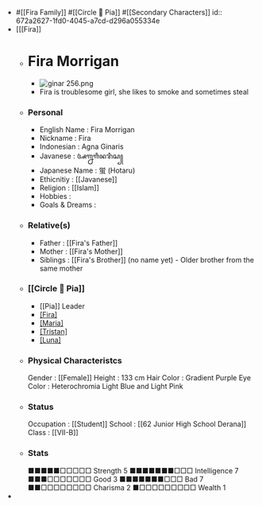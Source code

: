 - #[[Fira Family]]  #[[Circle 🌻 Pia]]  #[[Secondary Characters]]
  id:: 672a2627-1fd0-4045-a7cd-d296a055334e
- [[[Fira]]
	- # Fira Morrigan
		- ![ginar 256.png](../assets/ginar_256_1730876675085_0.png)
		- Fira is troublesome girl, she likes to smoke and sometimes steal
	- ### Personal
		- English Name                  : Fira Morrigan
		- Nickname                      : Fira
		- Indonesian                    : Agna Ginaris
		- Javanese                      : ꦄꦒ꧀ꦤꦒꦶꦤꦫꦶꦱ꧀
		- Japanese Name                 : 蛍 (Hotaru)
		- Ethicnitiy                    : [[Javanese]]
		- Religion                      : [[Islam]]
		- Hobbies                       :
		- Goals & Dreams                :
	- ### Relative(s)
		- Father                        : [[Fira's Father]]
		- Mother                        : [[Fira's Mother]]
		- Siblings                      : [[Fira's Brother]] (no name yet) - Older brother from the same mother
	- ### [[Circle 🌻 Pia]]
		- [[Pia]] Leader
		- [[Fira]](Fira.md)
		- [[Maria]](Maria.md)
		- [[Tristan]](Tristan.md)
		- [[Luna]](Luna.md)
	- ### Physical Characteristcs
	  Gender                        : [[Female]] 
	  Height                        : 133 cm
	  Hair Color                    : Gradient Purple
	  Eye Color                     : Heterochromia Light Blue and Light Pink
	- ### Status
	  Occupation                    : [[Student]]
	  School                        : [[62 Junior High School Derana]] 
	  Class                         : [[VII-B]]
	- ### Stats
	  ■■■■■□□□□□ Strength 5         ■■■■■■■□□□ Intelligence 7  
	  ■■■□□□□□□□ Good     3         ■■■■■■■□□□ Bad          7  
	  ■■□□□□□□□□ Charisma 2         ■□□□□□□□□□ Wealth       1
-